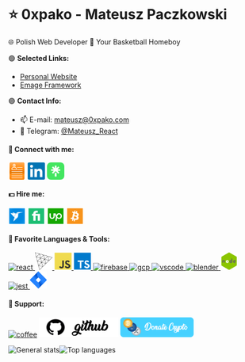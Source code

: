 # ⭐ 0xpako - Mateusz Paczkowski
🌐 Polish Web Developer
🏀 Your Basketball Homeboy

🟢 **Selected Links:**

- [Personal Website](https://0xpako.com/)
- [Emage Framework](https://emage.0xpako.com/)

🟣 **Contact Info:**

- 📫 E-mail: mateusz@0xpako.com
- 💬 Telegram: [@Mateusz_React](https://t.me/Mateusz_React)

<h4 align="left">📧 Connect with me:</h4>
<p align="left">
<a href="https://0xpako.com/" target="blank"><img align="center" src="https://raw.githubusercontent.com/0xpako/0xpako/main/images/profile3.png" alt="portfolio" height="35" width="35" /></a>
<a href="https://linkedin.com/in/paczkowski" target="blank"><img align="center" src="https://raw.githubusercontent.com/0xpako/0xpako/main/images/LinkedIn_logo_initials.png.webp" alt="paczkowski" height="35" width="35" /></a>
<a href="https://linktr.ee/0xpako" target="blank"><img align="center" src="https://raw.githubusercontent.com/0xpako/0xpako/main/images/linktreepic2.png" alt="linktree" height="35" width="35" /></a>
</p>

<h4 align="left">💵 Hire me:</h4>
<p align="left">
<a href="https://www.freelancer.com/u/mat0xpako" target="blank"><img align="center" src="https://raw.githubusercontent.com/0xpako/0xpako/main/images/icfreelancer.png" alt="freelancer" height="35" width="35" /></a>
<a href="https://www.fiverr.com/mat0xpako" target="blank"><img align="center" src="https://raw.githubusercontent.com/0xpako/0xpako/main/images/icfiverr.png" alt="fiverr" height="35" width="35" /></a>
<a href="https://www.upwork.com/freelancers/~0120b0c916c2a72d38" target="blank"><img align="center" src="https://raw.githubusercontent.com/0xpako/0xpako/main/images/icupwork.png" alt="upwork" height="35" width="35" /></a>
<a href="https://crypto-0xpako.netlify.app/" target="blank"><img align="center" src="https://raw.githubusercontent.com/0xpako/0xpako/main/images/icBitcoin.png" alt="crypto" height="35" width="35" /></a>
</p>

<h4 align="left">🍒 Favorite Languages & Tools:</h4>
<p align="left"> <a href="https://reactjs.org/" target="_blank" rel="noreferrer"> <img src="https://reactnative.dev/img/header_logo.svg" alt="react" width="35" height="35"/> </a> <a href="https://threejs.org/" target="_blank" rel="noreferrer"> <img src="https://raw.githubusercontent.com/0xpako/0xpako/main/images/threejs100.png" alt="three" width="35" height="35"/> </a> <a href="https://developer.mozilla.org/en-US/docs/Web/JavaScript" target="_blank" rel="noreferrer"> <img src="https://raw.githubusercontent.com/devicons/devicon/master/icons/javascript/javascript-original.svg" alt="javascript" width="35" height="35"/> </a> <a href="https://www.typescriptlang.org/" target="_blank" rel="noreferrer"> <img src="https://raw.githubusercontent.com/devicons/devicon/master/icons/typescript/typescript-original.svg" alt="typescript" width="35" height="35"/> </a> <a href="https://firebase.google.com/" target="_blank" rel="noreferrer"> <img src="https://www.vectorlogo.zone/logos/firebase/firebase-icon.svg" alt="firebase" width="35" height="35"/> </a> <a href="https://cloud.google.com" target="_blank" rel="noreferrer"> <img src="https://www.vectorlogo.zone/logos/google_cloud/google_cloud-icon.svg" alt="gcp" width="35" height="35"/> </a> <a href="https://code.visualstudio.com/" target="_blank" rel="noreferrer"> <img src="https://upload.wikimedia.org/wikipedia/commons/9/9a/Visual_Studio_Code_1.35_icon.svg" alt="vscode" width="35" height="35"/> </a> <a href="https://www.blender.org/" target="_blank" rel="noreferrer"> <img src="https://download.blender.org/branding/community/blender_community_badge_white.svg" alt="blender" width="35" height="35"/> </a> <a href="https://nodejs.org" target="_blank" rel="noreferrer"> <img src="https://raw.githubusercontent.com/0xpako/0xpako/main/images/node.png" alt="nodejs" width="35" height="35"/> </a> <a href="https://jestjs.io" target="_blank" rel="noreferrer"> <img src="https://www.vectorlogo.zone/logos/jestjsio/jestjsio-icon.svg" alt="jest" width="35" height="35"/> </a> <a href="https://jira.atlassian.com/" target="_blank" rel="noreferrer"> <img src="https://raw.githubusercontent.com/0xpako/0xpako/main/images/atlassian_jira.png" alt="jira" width="35" height="35"/> </a></p>

<h4 align="left">🧡 Support:</h4>
<p><a href="https://www.buymeacoffee.com/0xpako"> <img src="https://cdn.buymeacoffee.com/buttons/v2/default-yellow.png" height="40" width="160" alt="coffee" /></a> <a href="https://github.com/sponsors/0xpako/"> <img src="https://raw.githubusercontent.com/0xpako/0xpako/main/images/githubsponsor.svg" height="40" width="160" alt="github-sponsor" /></a> <a href="https://crypto-0xpako.netlify.app/"> <img src="https://raw.githubusercontent.com/0xpako/0xpako/main/images/DonateBet.png" height="40" width="148" alt="crypto" /></a></p>

<p align="left">
  <img align="left" src="https://github-readme-stats.vercel.app/api?username=0xpako&theme=github_dark&show_icons=true&hide_border=true&count_private=true" alt="General stats"/>
  <img align="left" src="https://github-readme-stats.vercel.app/api/top-langs/?username=0xpako&theme=github_dark&show_icons=true&hide_border=true&layout=compact&langs_count=6" alt="Top languages"/>
</p>

<!--
Resources to be used later probably :D

<p align="left"> <a href="https://github.com/ryo-ma/github-profile-trophy"><img src="https://github-profile-trophy.vercel.app/?username=0xpako" alt="0xpako" /></a> </p>
-->
